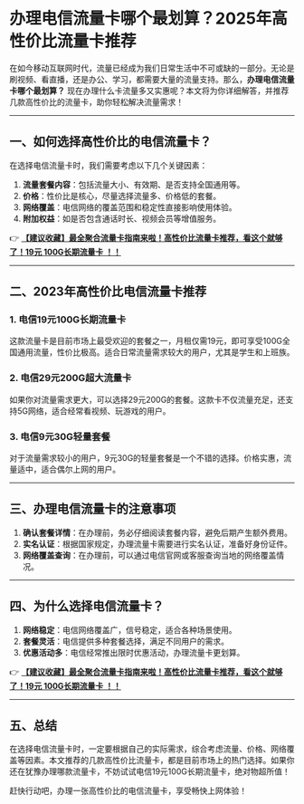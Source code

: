 # 办理电信流量卡哪个最划算？2025年高性价比流量卡推荐

在如今移动互联网时代，流量已经成为我们日常生活中不可或缺的一部分。无论是刷视频、看直播，还是办公、学习，都需要大量的流量支持。那么，**办理电信流量卡哪个最划算？** 现在办理什么卡流量多又实惠呢？本文将为你详细解答，并推荐几款高性价比的流量卡，助你轻松解决流量需求！

---

## 一、如何选择高性价比的电信流量卡？

在选择电信流量卡时，我们需要考虑以下几个关键因素：

1. **流量套餐内容**：包括流量大小、有效期、是否支持全国通用等。
2. **价格**：性价比是核心，尽量选择流量多、价格低的套餐。
3. **网络覆盖**：电信网络的覆盖范围和稳定性直接影响使用体验。
4. **附加权益**：如是否包含通话时长、视频会员等增值服务。

👉 **[【建议收藏】最全聚合流量卡指南来啦！高性价比流量卡推荐，看这个就够了！19元 100G长期流量卡 ！！](https://bit.ly/Liuliangka)**

---

## 二、2023年高性价比电信流量卡推荐

### 1. 电信19元100G长期流量卡
这款流量卡是目前市场上最受欢迎的套餐之一，月租仅需19元，即可享受100G全国通用流量，性价比极高。适合日常流量需求较大的用户，尤其是学生和上班族。

### 2. 电信29元200G超大流量卡
如果你对流量需求更大，可以选择29元200G的套餐。这款卡不仅流量充足，还支持5G网络，适合经常看视频、玩游戏的用户。

### 3. 电信9元30G轻量套餐
对于流量需求较小的用户，9元30G的轻量套餐是一个不错的选择。价格实惠，流量适中，适合偶尔上网的用户。

---

## 三、办理电信流量卡的注意事项

1. **确认套餐详情**：在办理前，务必仔细阅读套餐内容，避免后期产生额外费用。
2. **实名认证**：根据国家规定，办理流量卡需要进行实名认证，准备好身份证件。
3. **网络覆盖查询**：在办理前，可以通过电信官网或客服查询当地的网络覆盖情况。

---

## 四、为什么选择电信流量卡？

1. **网络稳定**：电信网络覆盖广，信号稳定，适合各种场景使用。
2. **套餐灵活**：电信提供多种套餐选择，满足不同用户的需求。
3. **优惠活动多**：电信经常推出限时优惠活动，办理流量卡更划算。

👉 **[【建议收藏】最全聚合流量卡指南来啦！高性价比流量卡推荐，看这个就够了！19元 100G长期流量卡 ！！](https://bit.ly/Liuliangka)**

---

## 五、总结

在选择电信流量卡时，一定要根据自己的实际需求，综合考虑流量、价格、网络覆盖等因素。本文推荐的几款高性价比流量卡，都是目前市场上的热门选择。如果你还在犹豫办理哪款流量卡，不妨试试电信19元100G长期流量卡，绝对物超所值！

赶快行动吧，办理一张高性价比的电信流量卡，享受畅快上网体验！